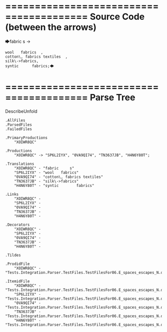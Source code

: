 ========================================
Source Code (between the arrows)
========================================

🡆fabric     s 	->

	wool   fabrics	,
	cotton\, fabrics textiles  ,
    silk\->fabrics,
    syntic 		fabrics;🡄

========================================
Parse Tree
========================================
DescribeUnfold

    .AllFiles
    .ParsedFiles
    .FailedFiles

    .PrimaryProductions
        "XOIWR8QC" 

    .Productions
        "XOIWR8QC" -> "SP6L2IYX", "0VA9QI74", "TN3637JB", "H4N6Y80T";

    .Translations
        "XOIWR8QC" - "fabric     s"
        "SP6L2IYX" - "wool   fabrics"
        "0VA9QI74" - "cotton\, fabrics textiles"
        "TN3637JB" - "silk\->fabrics"
        "H4N6Y80T" - "syntic 		fabrics"

    .Links
        "XOIWR8QC" - 
        "SP6L2IYX" - 
        "0VA9QI74" - 
        "TN3637JB" - 
        "H4N6Y80T" - 

    .Decorators
        "XOIWR8QC" - 
        "SP6L2IYX" - 
        "0VA9QI74" - 
        "TN3637JB" - 
        "H4N6Y80T" - 

    .Tildes

    .ProdidFile
        "XOIWR8QC" - "Tests.Integration.Parser.TestFiles.TestFilesFor06.E_spaces_escapes_N.ds"

    .ItemidFile
        "XOIWR8QC" - "Tests.Integration.Parser.TestFiles.TestFilesFor06.E_spaces_escapes_N.ds"
        "SP6L2IYX" - "Tests.Integration.Parser.TestFiles.TestFilesFor06.E_spaces_escapes_N.ds"
        "0VA9QI74" - "Tests.Integration.Parser.TestFiles.TestFilesFor06.E_spaces_escapes_N.ds"
        "TN3637JB" - "Tests.Integration.Parser.TestFiles.TestFilesFor06.E_spaces_escapes_N.ds"
        "H4N6Y80T" - "Tests.Integration.Parser.TestFiles.TestFilesFor06.E_spaces_escapes_N.ds"

